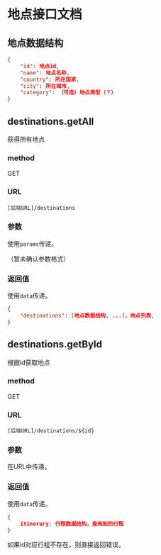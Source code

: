 # 地点接口文档

## 地点数据结构

```json
{
    "id": 地点id,
    "name": 地点名称,
    "country": 所在国家,
    "city": 所在城市,
    "category": （可选）地点类型（？）
}
```

## destinations.getAll

获得所有地点

### method

GET

### URL

`[后端URL]/destinations`

### 参数

使用`params`传递。

（暂未确认参数格式）

### 返回值

使用`data`传递。

```json
{
    "destinations": [地点数据结构, ...]，地点列表,
}
```

## destinations.getById

根据id获取地点

### method

GET

### URL

`[后端URL]/destinations/${id}`

### 参数

在URL中传递。

### 返回值

使用`data`传递。

```json
{
    itinerary: 行程数据结构，查询到的行程
}
```

如果id对应行程不存在，则直接返回错误。
